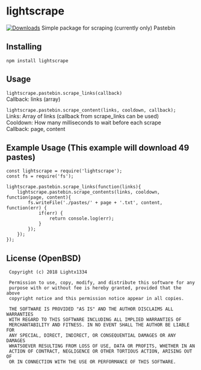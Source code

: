 # lightscrape
[![Downloads](https://img.shields.io/npm/dt/lightscrape.svg)](https://www.npmjs.com/lightscrape)
Simple package for scraping (currently only) Pastebin

## Installing
`npm install lightscrape`

## Usage
`lightscrape.pastebin.scrape_links(callback)`  
Callback: links (array)

`lightscrape.pastebin.scrape_content(links, cooldown, callback);`  
Links: Array of links (callback from scrape_links can be used)  
Cooldown: How many milliseconds to wait before each scrape  
Callback: page, content

## Example Usage (This example will download 49 pastes)
```
const lightscrape = require('lightscrape');
const fs = require('fs');

lightscrape.pastebin.scrape_links(function(links){
    lightscrape.pastebin.scrape_contents(links, cooldown, function(page, content){
        fs.writeFile('./pastes/' + page + '.txt', content, function(err) {
            if(err) {
                return console.log(err);
            }
        });
    });
});
```

## License (OpenBSD)
```
 Copyright (c) 2018 Lightx1334
 
 Permission to use, copy, modify, and distribute this software for any
 purpose with or without fee is hereby granted, provided that the above
 copyright notice and this permission notice appear in all copies.
 
 THE SOFTWARE IS PROVIDED "AS IS" AND THE AUTHOR DISCLAIMS ALL WARRANTIES
 WITH REGARD TO THIS SOFTWARE INCLUDING ALL IMPLIED WARRANTIES OF
 MERCHANTABILITY AND FITNESS. IN NO EVENT SHALL THE AUTHOR BE LIABLE FOR
 ANY SPECIAL, DIRECT, INDIRECT, OR CONSEQUENTIAL DAMAGES OR ANY DAMAGES
 WHATSOEVER RESULTING FROM LOSS OF USE, DATA OR PROFITS, WHETHER IN AN
 ACTION OF CONTRACT, NEGLIGENCE OR OTHER TORTIOUS ACTION, ARISING OUT OF
 OR IN CONNECTION WITH THE USE OR PERFORMANCE OF THIS SOFTWARE.
```